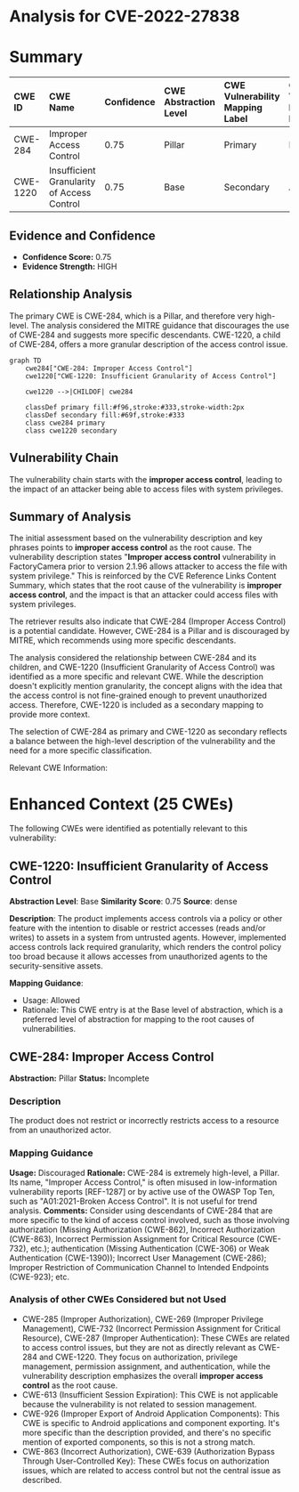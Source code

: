 # Analysis for CVE-2022-27838

# Summary
| CWE ID    | CWE Name                       | Confidence | CWE Abstraction Level | CWE Vulnerability Mapping Label | CWE-Vulnerability Mapping Notes |
| :-------- | :----------------------------- | :--------- | :-------------------- | :------------------------------ | :------------------------------ |
| CWE-284   | Improper Access Control        | 0.75       | Pillar                | Primary                         | Discouraged                    |
| CWE-1220 | Insufficient Granularity of Access Control | 0.75       | Base                | Secondary                       | Allowed                    |

## Evidence and Confidence

*   **Confidence Score:** 0.75
*   **Evidence Strength:** HIGH

## Relationship Analysis
The primary CWE is CWE-284, which is a Pillar, and therefore very high-level. The analysis considered the MITRE guidance that discourages the use of CWE-284 and suggests more specific descendants. CWE-1220, a child of CWE-284, offers a more granular description of the access control issue.

```mermaid
graph TD
    cwe284["CWE-284: Improper Access Control"]
    cwe1220["CWE-1220: Insufficient Granularity of Access Control"]
    
    cwe1220 -->|CHILDOF| cwe284
    
    classDef primary fill:#f96,stroke:#333,stroke-width:2px
    classDef secondary fill:#69f,stroke:#333
    class cwe284 primary
    class cwe1220 secondary
```

## Vulnerability Chain
The vulnerability chain starts with the **improper access control**, leading to the impact of an attacker being able to access files with system privileges.

## Summary of Analysis
The initial assessment based on the vulnerability description and key phrases points to **improper access control** as the root cause. The vulnerability description states "**Improper access control** vulnerability in FactoryCamera prior to version 2.1.96 allows attacker to access the file with system privilege." This is reinforced by the CVE Reference Links Content Summary, which states that the root cause of the vulnerability is **improper access control**, and the impact is that an attacker could access files with system privileges.

The retriever results also indicate that CWE-284 (Improper Access Control) is a potential candidate. However, CWE-284 is a Pillar and is discouraged by MITRE, which recommends using more specific descendants.

The analysis considered the relationship between CWE-284 and its children, and CWE-1220 (Insufficient Granularity of Access Control) was identified as a more specific and relevant CWE. While the description doesn't explicitly mention granularity, the concept aligns with the idea that the access control is not fine-grained enough to prevent unauthorized access. Therefore, CWE-1220 is included as a secondary mapping to provide more context.

The selection of CWE-284 as primary and CWE-1220 as secondary reflects a balance between the high-level description of the vulnerability and the need for a more specific classification.

Relevant CWE Information:

# Enhanced Context (25 CWEs)
The following CWEs were identified as potentially relevant to this vulnerability:

## CWE-1220: Insufficient Granularity of Access Control
**Abstraction Level**: Base
**Similarity Score**: 0.75
**Source**: dense

**Description**:
The product implements access controls via a policy or other feature with the intention to disable or restrict accesses (reads and/or writes) to assets in a system from untrusted agents. However, implemented access controls lack required granularity, which renders the control policy too broad because it allows accesses from unauthorized agents to the security-sensitive assets.

**Mapping Guidance**:
- Usage: Allowed
- Rationale: This CWE entry is at the Base level of abstraction, which is a preferred level of abstraction for mapping to the root causes of vulnerabilities.

## CWE-284: Improper Access Control
**Abstraction:** Pillar
**Status:** Incomplete

### Description
The product does not restrict or incorrectly restricts access to a resource from an unauthorized actor.

### Mapping Guidance
**Usage:** Discouraged
**Rationale:** CWE-284 is extremely high-level, a Pillar. Its name, "Improper Access Control," is often misused in low-information vulnerability reports [REF-1287] or by active use of the OWASP Top Ten, such as "A01:2021-Broken Access Control". It is not useful for trend analysis.
**Comments:** Consider using descendants of CWE-284 that are more specific to the kind of access control involved, such as those involving authorization (Missing Authorization (CWE-862), Incorrect Authorization (CWE-863), Incorrect Permission Assignment for Critical Resource (CWE-732), etc.); authentication (Missing Authentication (CWE-306) or Weak Authentication (CWE-1390)); Incorrect User Management (CWE-286); Improper Restriction of Communication Channel to Intended Endpoints (CWE-923); etc.

### Analysis of other CWEs Considered but not Used
*   CWE-285 (Improper Authorization), CWE-269 (Improper Privilege Management), CWE-732 (Incorrect Permission Assignment for Critical Resource), CWE-287 (Improper Authentication): These CWEs are related to access control issues, but they are not as directly relevant as CWE-284 and CWE-1220. They focus on authorization, privilege management, permission assignment, and authentication, while the vulnerability description emphasizes the overall **improper access control** as the root cause.
*   CWE-613 (Insufficient Session Expiration): This CWE is not applicable because the vulnerability is not related to session management.
*   CWE-926 (Improper Export of Android Application Components): This CWE is specific to Android applications and component exporting. It's more specific than the description provided, and there's no specific mention of exported components, so this is not a strong match.
*   CWE-863 (Incorrect Authorization), CWE-639 (Authorization Bypass Through User-Controlled Key): These CWEs focus on authorization issues, which are related to access control but not the central issue as described.